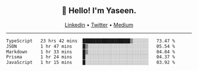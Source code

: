 <h2 align="center">👋 Hello! I'm Yaseen.</h2>
<p align="center">
  <a href="https://www.linkedin.com/in/yaseenkc/">Linkedin</a> •
  <a href="https://twitter.com/yaseeenkc">Twitter</a> •
  <a href="https://medium.com/@yaseen-kc">Medium</a>
</p>


<!--- 🔭 I’m currently working at []() as an  -->
<!--- - 💬 Ask me about **Javascript, React and Git** -->
<!--- - 📫 How to reach me: [@kc.yaseen](https://instagram.com/kc.yaseen) on Instagram -->
<!--- - ⚡ Fun fact: Big Fan of the :zap: emoji -->

-------

<!--START_SECTION:waka-->

```txt
TypeScript   23 hrs 42 mins  ██████████████████▒░░░░░░   73.47 %
JSON         1 hr 47 mins    █▒░░░░░░░░░░░░░░░░░░░░░░░   05.54 %
Markdown     1 hr 33 mins    █▒░░░░░░░░░░░░░░░░░░░░░░░   04.84 %
Prisma       1 hr 24 mins    █░░░░░░░░░░░░░░░░░░░░░░░░   04.37 %
JavaScript   1 hr 15 mins    █░░░░░░░░░░░░░░░░░░░░░░░░   03.92 %
```

<!--END_SECTION:waka-->
